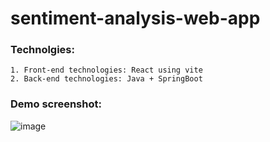 # sentiment-analysis-web-app

### Technolgies:
    1. Front-end technologies: React using vite
    2. Back-end technologies: Java + SpringBoot


### Demo screenshot:

![image](https://github.com/user-attachments/assets/90900278-a45f-4585-b8ff-7708b9d3bc75)
